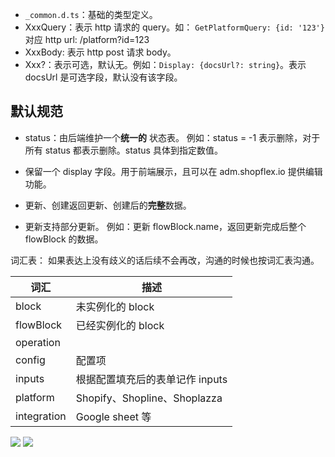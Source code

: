- `_common.d.ts`：基础的类型定义。
- XxxQuery：表示 http 请求的 query。如：
  `GetPlatformQuery: {id: '123'}` 对应 http url: /platform?id=123
- XxxBody: 表示 http post 请求 body。
- Xxx?：表示可选，默认无。例如：`Display: {docsUrl?: string}`。表示 docsUrl 是可选字段，默认没有该字段。

## 默认规范

- status：由后端维护一个**统一的** 状态表。
  例如：status = -1 表示删除，对于所有 status 都表示删除。status 具体到指定数值。
- 保留一个 display 字段。用于前端展示，且可以在 adm.shopflex.io 提供编辑功能。

- 更新、创建返回更新、创建后的**完整**数据。
- 更新支持部分更新。
  例如：更新 flowBlock.name，返回更新完成后整个 flowBlock 的数据。

词汇表： 如果表达上没有歧义的话后续不会再改，沟通的时候也按词汇表沟通。

| 词汇        | 描述                            |
| ----------- | ------------------------------- |
| block       | 未实例化的 block                |
| flowBlock   | 已经实例化的 block              |
| operation   |                                 |
| config      | 配置项                          |
| inputs      | 根据配置填充后的表单记作 inputs |
| platform    | Shopify、Shopline、Shoplazza    |
| integration | Google sheet 等                 |

![](images/2022-08-07-12-18-44.png)
![](images/2022-08-07-12-19-00.png)
